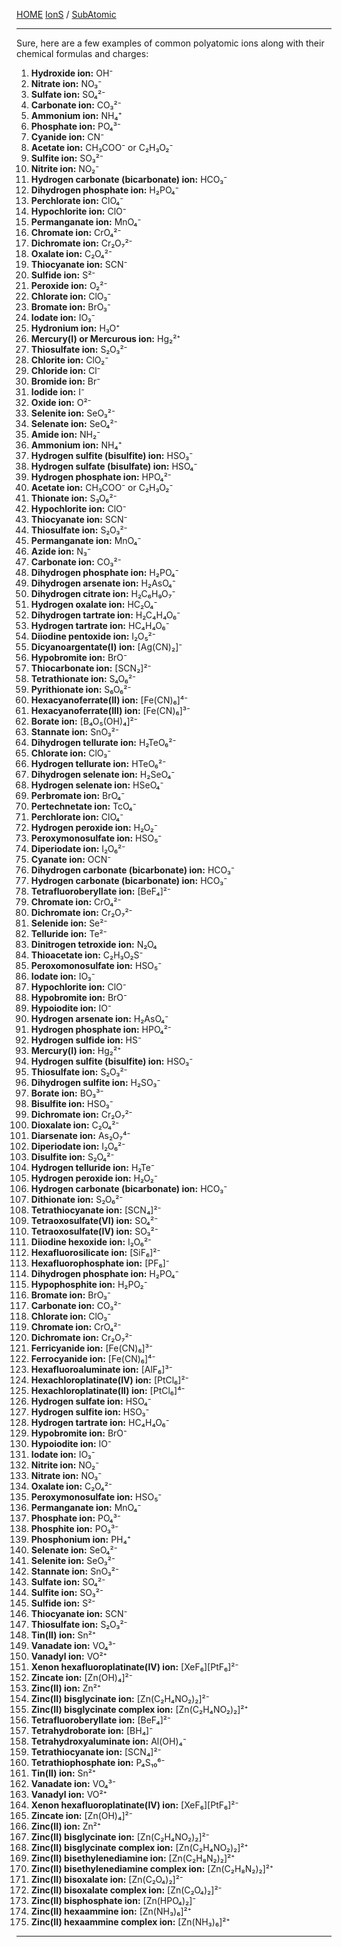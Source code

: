 [HOME](/README.md) [IonS](/assets/docs/universe/subAtomic/molAtoms/ions/readme.md) / [SubAtomic](/assets/docs/universe/subAtomic/readme.md)   

---   

Sure, here are a few examples of common polyatomic ions along with their chemical formulas and charges:

1. **Hydroxide ion:** OH⁻
2. **Nitrate ion:** NO₃⁻
3. **Sulfate ion:** SO₄²⁻
4. **Carbonate ion:** CO₃²⁻
5. **Ammonium ion:** NH₄⁺
6. **Phosphate ion:** PO₄³⁻
7. **Cyanide ion:** CN⁻
8. **Acetate ion:** CH₃COO⁻ or C₂H₃O₂⁻
9. **Sulfite ion:** SO₃²⁻
10. **Nitrite ion:** NO₂⁻
11. **Hydrogen carbonate (bicarbonate) ion:** HCO₃⁻
12. **Dihydrogen phosphate ion:** H₂PO₄⁻
13. **Perchlorate ion:** ClO₄⁻
14. **Hypochlorite ion:** ClO⁻
15. **Permanganate ion:** MnO₄⁻
16. **Chromate ion:** CrO₄²⁻
17. **Dichromate ion:** Cr₂O₇²⁻
18. **Oxalate ion:** C₂O₄²⁻
19. **Thiocyanate ion:** SCN⁻
20. **Sulfide ion:** S²⁻
21. **Peroxide ion:** O₂²⁻
22. **Chlorate ion:** ClO₃⁻
23. **Bromate ion:** BrO₃⁻
24. **Iodate ion:** IO₃⁻
25. **Hydronium ion:** H₃O⁺
26. **Mercury(I) or Mercurous ion:** Hg₂²⁺
27. **Thiosulfate ion:** S₂O₃²⁻
28. **Chlorite ion:** ClO₂⁻
29. **Chloride ion:** Cl⁻
30. **Bromide ion:** Br⁻
31. **Iodide ion:** I⁻
32. **Oxide ion:** O²⁻
33. **Selenite ion:** SeO₃²⁻
34. **Selenate ion:** SeO₄²⁻
35. **Amide ion:** NH₂⁻
36. **Ammonium ion:** NH₄⁺
37. **Hydrogen sulfite (bisulfite) ion:** HSO₃⁻
38. **Hydrogen sulfate (bisulfate) ion:** HSO₄⁻
39. **Hydrogen phosphate ion:** HPO₄²⁻
40. **Acetate ion:** CH₃COO⁻ or C₂H₃O₂⁻
41. **Thionate ion:** S₃O₆²⁻
42. **Hypochlorite ion:** ClO⁻
43. **Thiocyanate ion:** SCN⁻
44. **Thiosulfate ion:** S₂O₃²⁻
45. **Permanganate ion:** MnO₄⁻
46. **Azide ion:** N₃⁻
47. **Carbonate ion:** CO₃²⁻
48. **Dihydrogen phosphate ion:** H₂PO₄⁻
49. **Dihydrogen arsenate ion:** H₂AsO₄⁻
50. **Dihydrogen citrate ion:** H₂C₆H₉O₇⁻
51. **Hydrogen oxalate ion:** HC₂O₄⁻
52. **Dihydrogen tartrate ion:** H₂C₄H₄O₆⁻
53. **Hydrogen tartrate ion:** HC₄H₄O₆⁻
54. **Diiodine pentoxide ion:** I₂O₅²⁻
55. **Dicyanoargentate(I) ion:** [Ag(CN)₂]⁻
56. **Hypobromite ion:** BrO⁻
57. **Thiocarbonate ion:** [SCN₂]²⁻
58. **Tetrathionate ion:** S₄O₆²⁻
59. **Pyrithionate ion:** S₆O₆²⁻
60. **Hexacyanoferrate(II) ion:** [Fe(CN)₆]⁴⁻
61. **Hexacyanoferrate(III) ion:** [Fe(CN)₆]³⁻
62. **Borate ion:** [B₄O₅(OH)₄]²⁻
63. **Stannate ion:** SnO₃²⁻
64. **Dihydrogen tellurate ion:** H₂TeO₆²⁻
65. **Chlorate ion:** ClO₃⁻
66. **Hydrogen tellurate ion:** HTeO₆²⁻
67. **Dihydrogen selenate ion:** H₂SeO₄⁻
68. **Hydrogen selenate ion:** HSeO₄⁻
69. **Perbromate ion:** BrO₄⁻
70. **Pertechnetate ion:** TcO₄⁻
71. **Perchlorate ion:** ClO₄⁻
72. **Hydrogen peroxide ion:** H₂O₂⁻
73. **Peroxymonosulfate ion:** HSO₅⁻
74. **Diperiodate ion:** I₂O₆²⁻
75. **Cyanate ion:** OCN⁻
76. **Dihydrogen carbonate (bicarbonate) ion:** HCO₃⁻
77. **Hydrogen carbonate (bicarbonate) ion:** HCO₃⁻
78. **Tetrafluoroberyllate ion:** [BeF₄]²⁻
79. **Chromate ion:** CrO₄²⁻
80. **Dichromate ion:** Cr₂O₇²⁻
81. **Selenide ion:** Se²⁻
82. **Telluride ion:** Te²⁻
83. **Dinitrogen tetroxide ion:** N₂O₄
84. **Thioacetate ion:** C₂H₃O₂S⁻
85. **Peroxomonosulfate ion:** HSO₅⁻
86. **Iodate ion:** IO₃⁻
87. **Hypochlorite ion:** ClO⁻
88. **Hypobromite ion:** BrO⁻
89. **Hypoiodite ion:** IO⁻
90. **Hydrogen arsenate ion:** H₂AsO₄⁻
91. **Hydrogen phosphate ion:** HPO₄²⁻
92. **Hydrogen sulfide ion:** HS⁻
93. **Mercury(I) ion:** Hg₂²⁺
94. **Hydrogen sulfite (bisulfite) ion:** HSO₃⁻
95. **Thiosulfate ion:** S₂O₃²⁻
96. **Dihydrogen sulfite ion:** H₂SO₃⁻
97. **Borate ion:** BO₃³⁻
98. **Bisulfite ion:** HSO₃⁻
99. **Dichromate ion:** Cr₂O₇²⁻
100. **Dioxalate ion:** C₂O₄²⁻
101. **Diarsenate ion:** As₂O₇⁴⁻
102. **Diperiodate ion:** I₂O₆²⁻
103. **Disulfite ion:** S₂O₄²⁻
104. **Hydrogen telluride ion:** H₂Te⁻
105. **Hydrogen peroxide ion:** H₂O₂⁻
106. **Hydrogen carbonate (bicarbonate) ion:** HCO₃⁻
107. **Dithionate ion:** S₂O₆²⁻
108. **Tetrathiocyanate ion:** [SCN₄]²⁻
109. **Tetraoxosulfate(VI) ion:** SO₄²⁻
110. **Tetraoxosulfate(IV) ion:** SO₃²⁻
111. **Diiodine hexoxide ion:** I₂O₆²⁻
112. **Hexafluorosilicate ion:** [SiF₆]²⁻
113. **Hexafluorophosphate ion:** [PF₆]⁻
114. **Dihydrogen phosphate ion:** H₂PO₄⁻
115. **Hypophosphite ion:** H₂PO₂⁻
116. **Bromate ion:** BrO₃⁻
117. **Carbonate ion:** CO₃²⁻
118. **Chlorate ion:** ClO₃⁻
119. **Chromate ion:** CrO₄²⁻
120. **Dichromate ion:** Cr₂O₇²⁻
121. **Ferricyanide ion:** [Fe(CN)₆]³⁻
122. **Ferrocyanide ion:** [Fe(CN)₆]⁴⁻
123. **Hexafluoroaluminate ion:** [AlF₆]³⁻
124. **Hexachloroplatinate(IV) ion:** [PtCl₆]²⁻
125. **Hexachloroplatinate(II) ion:** [PtCl₆]⁴⁻
126. **Hydrogen sulfate ion:** HSO₄⁻
127. **Hydrogen sulfite ion:** HSO₃⁻
128. **Hydrogen tartrate ion:** HC₄H₄O₆⁻
129. **Hypobromite ion:** BrO⁻
130. **Hypoiodite ion:** IO⁻
131. **Iodate ion:** IO₃⁻
132. **Nitrite ion:** NO₂⁻
133. **Nitrate ion:** NO₃⁻
134. **Oxalate ion:** C₂O₄²⁻
135. **Peroxymonosulfate ion:** HSO₅⁻
136. **Permanganate ion:** MnO₄⁻
137. **Phosphate ion:** PO₄³⁻
138. **Phosphite ion:** PO₃³⁻
139. **Phosphonium ion:** PH₄⁺
140. **Selenate ion:** SeO₄²⁻
141. **Selenite ion:** SeO₃²⁻
142. **Stannate ion:** SnO₃²⁻
143. **Sulfate ion:** SO₄²⁻
144. **Sulfite ion:** SO₃²⁻
145. **Sulfide ion:** S²⁻
146. **Thiocyanate ion:** SCN⁻
147. **Thiosulfate ion:** S₂O₃²⁻
148. **Tin(II) ion:** Sn²⁺
149. **Vanadate ion:** VO₄³⁻
150. **Vanadyl ion:** VO²⁺
151. **Xenon hexafluoroplatinate(IV) ion:** [XeF₆][PtF₆]²⁻
152. **Zincate ion:** [Zn(OH)₄]²⁻
153. **Zinc(II) ion:** Zn²⁺
154. **Zinc(II) bisglycinate ion:** [Zn(C₂H₄NO₂)₂]²⁻
155. **Zinc(II) bisglycinate complex ion:** [Zn(C₂H₄NO₂)₂]²⁺
176. **Tetrafluoroberyllate ion:** [BeF₄]²⁻
177. **Tetrahydroborate ion:** [BH₄]⁻
178. **Tetrahydroxyaluminate ion:** Al(OH)₄⁻
179. **Tetrathiocyanate ion:** [SCN₄]²⁻
180. **Tetrathiophosphate ion:** P₄S₁₀⁶⁻
181. **Tin(II) ion:** Sn²⁺
182. **Vanadate ion:** VO₄³⁻
183. **Vanadyl ion:** VO²⁺
184. **Xenon hexafluoroplatinate(IV) ion:** [XeF₆][PtF₆]²⁻
185. **Zincate ion:** [Zn(OH)₄]²⁻
186. **Zinc(II) ion:** Zn²⁺
187. **Zinc(II) bisglycinate ion:** [Zn(C₂H₄NO₂)₂]²⁻
188. **Zinc(II) bisglycinate complex ion:** [Zn(C₂H₄NO₂)₂]²⁺
189. **Zinc(II) bisethylenediamine ion:** [Zn(C₂H₈N₂)₂]²⁺
190. **Zinc(II) bisethylenediamine complex ion:** [Zn(C₂H₈N₂)₂]²⁺
191. **Zinc(II) bisoxalate ion:** [Zn(C₂O₄)₂]²⁻
192. **Zinc(II) bisoxalate complex ion:** [Zn(C₂O₄)₂]²⁻
193. **Zinc(II) bisphosphate ion:** [Zn(HPO₄)₂]⁻
194. **Zinc(II) hexaammine ion:** [Zn(NH₃)₆]²⁺
195. **Zinc(II) hexaammine complex ion:** [Zn(NH₃)₆]²⁺



---  


